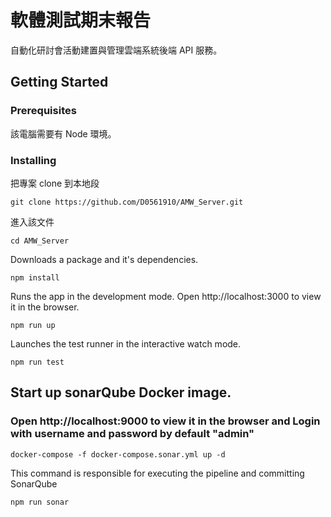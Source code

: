 
# 軟體測試期末報告 
自動化研討會活動建置與管理雲端系統後端 API 服務。

## Getting Started

### Prerequisites
該電腦需要有 Node 環境。

### Installing
把專案 clone 到本地段
```
git clone https://github.com/D0561910/AMW_Server.git
```

進入該文件
```
cd AMW_Server
```

Downloads a package and it's dependencies.
```
npm install
```

Runs the app in the development mode.
Open http://localhost:3000 to view it in the browser.
```
npm run up
```

Launches the test runner in the interactive watch mode.
```
npm run test
```

## Start up sonarQube Docker image.
### Open http://localhost:9000 to view it in the browser and Login with username and password by default "admin"
```
docker-compose -f docker-compose.sonar.yml up -d
```

This command is responsible for executing the pipeline and committing SonarQube
```
npm run sonar
```
